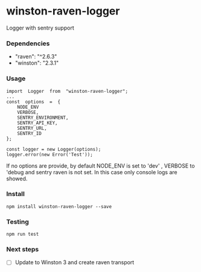 # winston-raven-logger

Logger with sentry support

### Dependencies

 - "raven": "^2.6.3"
 - "winston": "2.3.1"

### Usage

    import  Logger  from  "winston-raven-logger";
    ...
    const  options  =  {
		NODE_ENV
		VERBOSE,
		SENTRY_ENVIRONMENT,
		SENTRY_API_KEY,
		SENTRY_URL,
		SENTRY_ID
	};
	
	const logger = new Logger(options);
	logger.error(new Error('Test'));
	
If no options are provide, by default NODE_ENV is set to 'dev' , VERBOSE to 'debug and sentry raven is not set. In this case only console logs are showed.

### Install

    npm install winston-raven-logger --save
    
### Testing
    npm run test
    
### Next steps

 - [ ] Update to Winston  3 and create raven transport
